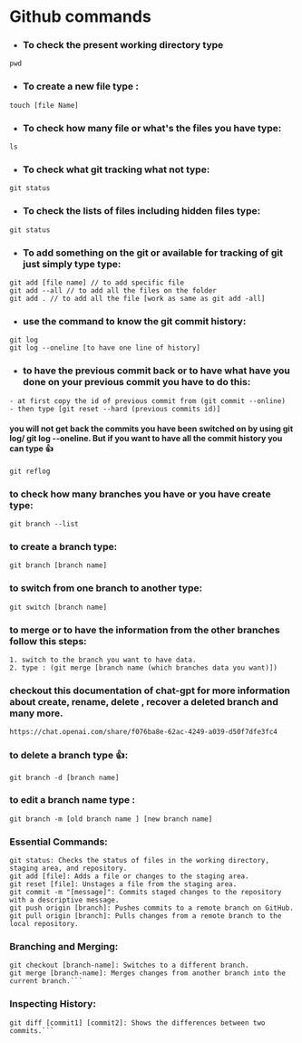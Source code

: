 # Github commands

- ### To check the present working directory type

```
pwd
```

- ### To create a new file type :

```
touch [file Name]
```

- ### To check how many file or what's the files you have type:

```
ls
```

- ### To check what git tracking what not type:

```
git status
```

- ### To check the lists of files including hidden files type:

```
git status
```

- ### To add something on the git or available for tracking of git just simply type type:

```
git add [file name] // to add specific file
git add --all // to add all the files on the folder
git add . // to add all the file [work as same as git add -all]
```

- ### use the command to know the git commit history:

```
git log
git log --oneline [to have one line of history]
```

- ### to have the previous commit back or to have what have you done on your previous commit you have to do this:

```
- at first copy the id of previous commit from (git commit --online)
- then type [git reset --hard (previous commits id)]
```

#### you will not get back the commits you have been switched on by using git log/ git log --oneline. But if you want to have all the commit history you can type 👍

```
git reflog
```

### to check how many branches you have or you have create type:

```
git branch --list
```

### to create a branch type:

```
git branch [branch name]
```

### to switch from one branch to another type:

```
git switch [branch name]
```

### to merge or to have the information from the other branches follow this steps:

```
1. switch to the branch you want to have data.
2. type : (git merge [branch name (which branches data you want)])
```

### checkout this documentation of chat-gpt for more information about create, rename, delete , recover a deleted branch and many more.

```
https://chat.openai.com/share/f076ba8e-62ac-4249-a039-d50f7dfe3fc4
```

### to delete a branch type 👍:

```
git branch -d [branch name]
```

### to edit a branch name type :

```
git branch -m [old branch name ] [new branch name]
```

### Essential Commands:

```
git status: Checks the status of files in the working directory, staging area, and repository.
git add [file]: Adds a file or changes to the staging area.
git reset [file]: Unstages a file from the staging area.
git commit -m "[message]": Commits staged changes to the repository with a descriptive message.
git push origin [branch]: Pushes commits to a remote branch on GitHub.
git pull origin [branch]: Pulls changes from a remote branch to the local repository.

```

### Branching and Merging:

```git branch [branch-name]: Creates a new branch.
git checkout [branch-name]: Switches to a different branch.
git merge [branch-name]: Merges changes from another branch into the current branch.```
```

### Inspecting History:

```git log: Shows a list of commits in the repository.
git diff [commit1] [commit2]: Shows the differences between two commits.```